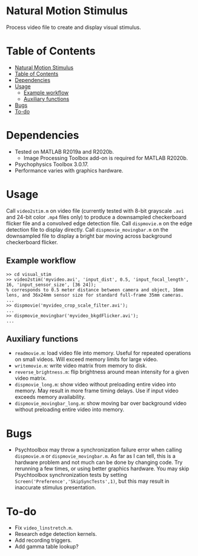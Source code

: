 # Natural Motion Stimulus

Process video file to create and display visual stimulus.

# Table of Contents
<!--ts-->
   * [Natural Motion Stimulus](#natural-motion-stimulus)
   * [Table of Contents](#table-of-contents)
   * [Dependencies](#dependencies)
   * [Usage](#usage)
       * [Example workflow](#example-workflow)
       * [Auxiliary functions](#auxiliary-functions)
   * [Bugs](#bugs)
   * [To-do](#to-do)

<!-- Added by: mofei, at: Fri Feb 26 11:47:30 CST 2021 -->

<!--te-->

# Dependencies

* Tested on MATLAB R2019a and R2020b.
    * Image Processing Toolbox add-on is required for MATLAB R2020b.
* Psychophysics Toolbox 3.0.17.
* Performance varies with graphics hardware.

# Usage

Call `video2stim.m` on video file (currently tested with 8-bit grayscale `.avi` and 24-bit color `.mp4` files only) to produce a downsampled checkerboard flicker file and a convolved edge detection file. Call `dispmovie.m` on the edge detection file to display directly. Call `dispmovie_movingbar.m` on the downsampled file to display a bright bar moving across background checkerboard flicker.

## Example workflow

```
>> cd visual_stim
>> video2stim('myvideo.avi', 'input_dist', 0.5, 'input_focal_length', 16, 'input_sensor_size', [36 24]);
% corresponds to 0.5 meter distance between camera and object, 16mm lens, and 36x24mm sensor size for standard full-frame 35mm cameras.
...
>> dispmovie('myvideo_crop_scale_filter.avi');
...
>> dispmovie_movingbar('myvideo_bkgdFlicker.avi');
...
```

## Auxiliary functions

* `readmovie.m`: load video file into memory. Useful for repeated operations on small videos. Will exceed memory limits for large video.
* `writemovie.m`: write video matrix from memory to disk.
* `reverse_brightness.m`: flip brightness around mean intensity for a given video matrix.
* `dispmovie_long.m`: show video without preloading entire video into memory. May result in more frame timing delays. Use if input video exceeds memory availability.
* `dispmovie_movingbar_long.m`: show moving bar over background video without preloading entire video into memory.

# Bugs

* Psychtoolbox may throw a synchronization failure error when calling `dispmovie.m` or `dispmovie_movingbar.m`. As far as I can tell, this is a hardware problem and not much can be done by changing code. Try rerunning a few times, or using better graphics hardware. You may skip Psychtoolbox synchronization tests by setting `Screen('Preference','SkipSyncTests',1)`, but this may result in inaccurate stimulus presentation.

# To-do

* Fix `video_linstretch.m`.
* Research edge detection kernels.
* Add recording triggers.
* Add gamma table lookup?
